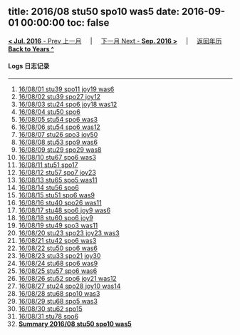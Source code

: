 title: 2016/08 stu50 spo10 was5
date: 2016-09-01 00:00:00
toc: false
---
[**< Jul. 2016** - Prev 上一月](/lifelogs/2016/07/index.html) &nbsp; &nbsp; | &nbsp; &nbsp; [下一月 Next - **Sep. 2016 >**](/lifelogs/2016/09/index.html) &nbsp; &nbsp; |  &nbsp; &nbsp; [返回年历 **Back to Years ^**](/lifelogs/index.html)
<br/>
#### Logs 日志记录
---
1. [16/08/01 stu39 spo11 joy19 was6](/lifelogs/2016/08/d01.html)
2. [16/08/02 stu39 spo27 joy12](/lifelogs/2016/08/d02.html)
3. [16/08/03 stu24 spo6 joy18 was12](/lifelogs/2016/08/d03.html)
4. [16/08/04 stu50 spo6](/lifelogs/2016/08/d04.html)
5. [16/08/05 stu54 spo6 was3](/lifelogs/2016/08/d05.html)
6. [16/08/06 stu54 spo6 was12](/lifelogs/2016/08/d06.html)
7. [16/08/07 stu26 spo3 joy50](/lifelogs/2016/08/d07.html)
8. [16/08/08 stu53 spo9 was6](/lifelogs/2016/08/d08.html)
9. [16/08/09 stu29 spo29 was8](/lifelogs/2016/08/d09.html)
10. [16/08/10 stu67 spo6 was3](/lifelogs/2016/08/d10.html)
11. [16/08/11 stu51 spo17](/lifelogs/2016/08/d11.html)
12. [16/08/12 stu57 spo7 joy23](/lifelogs/2016/08/d12.html)
13. [16/08/13 stu65 spo5 was11](/lifelogs/2016/08/d13.html)
14. [16/08/14 stu56 spo6](/lifelogs/2016/08/d14.html)
15. [16/08/15 stu51 spo6 was9](/lifelogs/2016/08/d15.html)
16. [16/08/16 stu40 spo26 was11](/lifelogs/2016/08/d16.html)
17. [16/08/17 stu48 spo6 joy9 was6](/lifelogs/2016/08/d17.html)
18. [16/08/18 stu60 spo6 joy9](/lifelogs/2016/08/d18.html)
19. [16/08/19 stu49 spo3 was11](/lifelogs/2016/08/d19.html)
20. [16/08/20 stu23 spo23 joy23 was3](/lifelogs/2016/08/d20.html)
21. [16/08/21 stu42 spo6 was3](/lifelogs/2016/08/d21.html)
22. [16/08/22 stu50 spo6 was6](/lifelogs/2016/08/d22.html)
23. [16/08/23 stu33 spo21 joy30](/lifelogs/2016/08/d23.html)
24. [16/08/24 stu68 spo6 was9](/lifelogs/2016/08/d24.html)
25. [16/08/25 stu57 spo6 was6](/lifelogs/2016/08/d25.html)
26. [16/08/26 stu52 spo6 joy21 was12](/lifelogs/2016/08/d26.html)
27. [16/08/27 stu24 spo28 joy10 was14](/lifelogs/2016/08/d27.html)
28. [16/08/28 stu68 spo10 was3](/lifelogs/2016/08/d28.html)
29. [16/08/29 stu68 spo5 was3](/lifelogs/2016/08/d29.html)
30. [16/08/30 stu62 spo15](/lifelogs/2016/08/d30.html)
31. [16/08/31 stu78 spo6](/lifelogs/2016/08/d31.html)
32. [**Summary 2016/08 stu50 spo10 was5**](/lifelogs/2016/08/time_stat.html)
